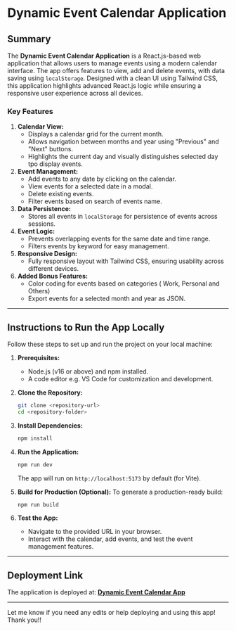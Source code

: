 # Dynamic Event Calendar Application

## **Summary**

The **Dynamic Event Calendar Application** is a React.js-based web application that allows users to manage events using a modern calendar interface. The app offers features to view, add and delete events, with data saving using `localStorage`. Designed with a clean UI using Tailwind CSS, this application highlights advanced React.js logic while ensuring a responsive user experience across all devices.

### **Key Features**
1. **Calendar View:**
   - Displays a calendar grid for the current month.
   - Allows navigation between months and year using "Previous" and "Next" buttons.
   - Highlights the current day and visually distinguishes selected day tpo display events.
2. **Event Management:**
   - Add events to any date by clicking on the calendar.
   - View events for a selected date in a modal.
   - Delete existing events.
   - Filter events based on search of events name.
3. **Data Persistence:**
   - Stores all events in `localStorage` for persistence of events across sessions.
4. **Event Logic:**
   - Prevents overlapping events for the same date and time range.
   - Filters events by keyword for easy management.
5. **Responsive Design:**
   - Fully responsive layout with Tailwind CSS, ensuring usability across different devices.
6. **Added Bonus Features:**
   - Color coding for events based on categories ( Work, Personal and Others)
   - Export events for a selected month and year as JSON.

---

## **Instructions to Run the App Locally**

Follow these steps to set up and run the project on your local machine:

1. **Prerequisites:**
   - Node.js (v16 or above) and npm installed.
   - A code editor e.g. VS Code for customization and development.

2. **Clone the Repository:**
   ```bash
   git clone <repository-url>
   cd <repository-folder>
   ```

3. **Install Dependencies:**
   ```bash
   npm install
   ```

4. **Run the Application:**
   ```bash
   npm run dev
   ```
   The app will run on `http://localhost:5173` by default (for Vite).

5. **Build for Production (Optional):**
   To generate a production-ready build:
   ```bash
   npm run build
   ```

6. **Test the App:**
   - Navigate to the provided URL in your browser.
   - Interact with the calendar, add events, and test the event management features.

---

## **Deployment Link**

The application is deployed at: **[Dynamic Event Calendar App](https://deployment-link.com)**  

---

Let me know if you need any edits or help deploying and using this app!
Thank you!!